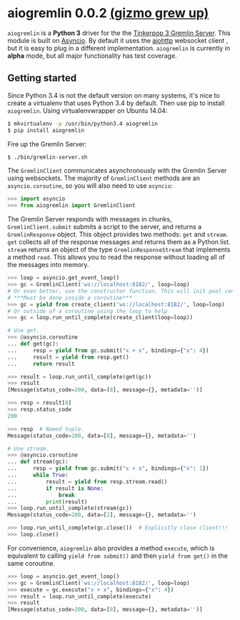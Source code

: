 # aiogremlin 0.0.2 [(gizmo grew up)](https://pypi.python.org/pypi/gizmo/0.1.12)

`aiogremlin` is a **Python 3** driver for the the [Tinkerpop 3 Gremlin Server](http://www.tinkerpop.com/docs/3.0.0.M7/#gremlin-server). This module is built on [Asyncio](https://docs.python.org/3/library/asyncio.html). By default it uses the [aiohttp](http://aiohttp.readthedocs.org/en/v0.15.3/index.html) websocket client , but it is easy to plug in a different implementation. `aiogremlin` is currently in **alpha** mode, but all major functionality has test coverage.

## Getting started

Since Python 3.4 is not the default version on many systems, it's nice to create a virtualenv that uses Python 3.4 by default. Then use pip to install `aiogremlin`. Using virtualenvwrapper on Ubuntu 14.04:

```bash
$ mkvirtualenv -p /usr/bin/python3.4 aiogremlin
$ pip install aiogremlin
```

Fire up the Gremlin Server:

```bash
$ ./bin/gremlin-server.sh
```

The `GremlinClient` communicates asynchronously with the Gremlin Server using websockets. The majority of `GremlinClient` methods are an `asyncio.coroutine`, so you will also need to use `asyncio`:

```python
>>> import asyncio
>>> from aiogremlin import GremlinClient
```

The Gremlin Server responds with messages in chunks, `GremlinClient.submit` submits a script to the server, and returns a `GremlinResponse` object. This object provides two methods: `get` and `stream`. `get` collects all of the response messages and returns them as a Python list. `stream` returns an object of the type `GremlinResponseStream` that implements a method `read`. This allows you to read the response without loading all of the messages into memory.


```python
>>> loop = asyncio.get_event_loop()
>>> gc = GremlinClient('ws://localhost:8182/', loop=loop)
# Or even better, use the constructor function. This will init pool connections.
# ***Must be done inside a coroutine***
>>> gc = yield from create_client('ws://localhost:8182/', loop=loop)
# Or outside of a coroutine using the loop to help
>>> gc = loop.run_until_complete(create_client(loop=loop))

# Use get.
>>> @asyncio.coroutine
... def get(gc):
...     resp = yield from gc.submit("x + x", bindings={"x": 4})
...     result = yield from resp.get()
...     return result

>>> result = loop.run_until_complete(get(gc))
>>> result
[Message(status_code=200, data=[8], message={}, metadata='')]

>>> resp = result[0]
>>> resp.status_code
200

>>> resp  # Named tuple.
Message(status_code=200, data=[8], message={}, metadata='')

# Use stream.
>>> @asyncio.coroutine
... def stream(gc):
...     resp = yield from gc.submit("x + x", bindings={"x": 1})
...     while True:
...         result = yield from resp.stream.read()
...         if result is None:
...             break
...         print(result)
>>> loop.run_until_complete(stream(gc))
Message(status_code=200, data=[2], message={}, metadata='')

>>> loop.run_until_complete(gc.close())  # Explicitly close client!!!
>>> loop.close()
```

For convenience, `aiogremlin` also provides a method `execute`, which is equivalent to calling  `yield from submit()` and then `yield from get()` in the same coroutine.

```python
>>> loop = asyncio.get_event_loop()
>>> gc = GremlinClient('ws://localhost:8182/', loop=loop)
>>> execute = gc.execute("x + x", bindings={"x": 4})
>>> result = loop.run_until_complete(execute)
>>> result
[Message(status_code=200, data=[8], message={}, metadata='')]
```
